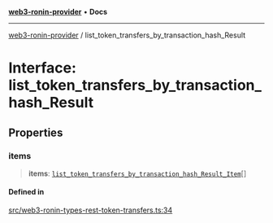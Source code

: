 [**web3-ronin-provider**](../README.md) • **Docs**

***

[web3-ronin-provider](../globals.md) / list\_token\_transfers\_by\_transaction\_hash\_Result

# Interface: list\_token\_transfers\_by\_transaction\_hash\_Result

## Properties

### items

> **items**: [`list_token_transfers_by_transaction_hash_Result_Item`](list_token_transfers_by_transaction_hash_Result_Item.md)[]

#### Defined in

[src/web3-ronin-types-rest-token-transfers.ts:34](https://github.com/chuacw/web3-ronin-provider/blob/e9318161fb5ce839bfa5a7cd824e9be03b129c7e/src/web3-ronin-types-rest-token-transfers.ts#L34)
